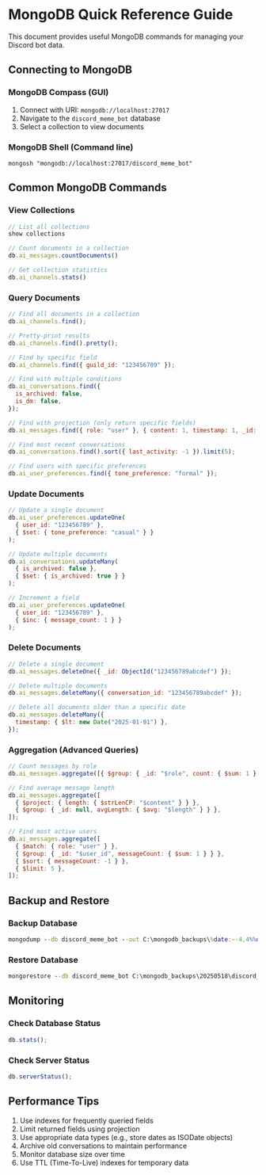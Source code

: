 # MongoDB Quick Reference Guide

This document provides useful MongoDB commands for managing your Discord bot data.

## Connecting to MongoDB

### MongoDB Compass (GUI)

1. Connect with URI: `mongodb://localhost:27017`
2. Navigate to the `discord_meme_bot` database
3. Select a collection to view documents

### MongoDB Shell (Command line)

```
mongosh "mongodb://localhost:27017/discord_meme_bot"
```

## Common MongoDB Commands

### View Collections

```javascript
// List all collections
show collections

// Count documents in a collection
db.ai_messages.countDocuments()

// Get collection statistics
db.ai_channels.stats()
```

### Query Documents

```javascript
// Find all documents in a collection
db.ai_channels.find();

// Pretty-print results
db.ai_channels.find().pretty();

// Find by specific field
db.ai_channels.find({ guild_id: "123456789" });

// Find with multiple conditions
db.ai_conversations.find({
  is_archived: false,
  is_dm: false,
});

// Find with projection (only return specific fields)
db.ai_messages.find({ role: "user" }, { content: 1, timestamp: 1, _id: 0 });

// Find most recent conversations
db.ai_conversations.find().sort({ last_activity: -1 }).limit(5);

// Find users with specific preferences
db.ai_user_preferences.find({ tone_preference: "formal" });
```

### Update Documents

```javascript
// Update a single document
db.ai_user_preferences.updateOne(
  { user_id: "123456789" },
  { $set: { tone_preference: "casual" } }
);

// Update multiple documents
db.ai_conversations.updateMany(
  { is_archived: false },
  { $set: { is_archived: true } }
);

// Increment a field
db.ai_user_preferences.updateOne(
  { user_id: "123456789" },
  { $inc: { message_count: 1 } }
);
```

### Delete Documents

```javascript
// Delete a single document
db.ai_messages.deleteOne({ _id: ObjectId("123456789abcdef") });

// Delete multiple documents
db.ai_messages.deleteMany({ conversation_id: "123456789abcdef" });

// Delete all documents older than a specific date
db.ai_messages.deleteMany({
  timestamp: { $lt: new Date("2025-01-01") },
});
```

### Aggregation (Advanced Queries)

```javascript
// Count messages by role
db.ai_messages.aggregate([{ $group: { _id: "$role", count: { $sum: 1 } } }]);

// Find average message length
db.ai_messages.aggregate([
  { $project: { length: { $strLenCP: "$content" } } },
  { $group: { _id: null, avgLength: { $avg: "$length" } } },
]);

// Find most active users
db.ai_messages.aggregate([
  { $match: { role: "user" } },
  { $group: { _id: "$user_id", messageCount: { $sum: 1 } } },
  { $sort: { messageCount: -1 } },
  { $limit: 5 },
]);
```

## Backup and Restore

### Backup Database

```cmd
mongodump --db discord_meme_bot --out C:\mongodb_backups\%date:~-4,4%%date:~-7,2%%date:~-10,2%
```

### Restore Database

```cmd
mongorestore --db discord_meme_bot C:\mongodb_backups\20250518\discord_meme_bot
```

## Monitoring

### Check Database Status

```javascript
db.stats();
```

### Check Server Status

```javascript
db.serverStatus();
```

## Performance Tips

1. Use indexes for frequently queried fields
2. Limit returned fields using projection
3. Use appropriate data types (e.g., store dates as ISODate objects)
4. Archive old conversations to maintain performance
5. Monitor database size over time
6. Use TTL (Time-To-Live) indexes for temporary data
